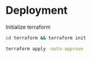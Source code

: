 # Deployment

Initialize terraform

```sh
cd terraform && terraform init
```

```sh
terraform apply -auto-approve
```